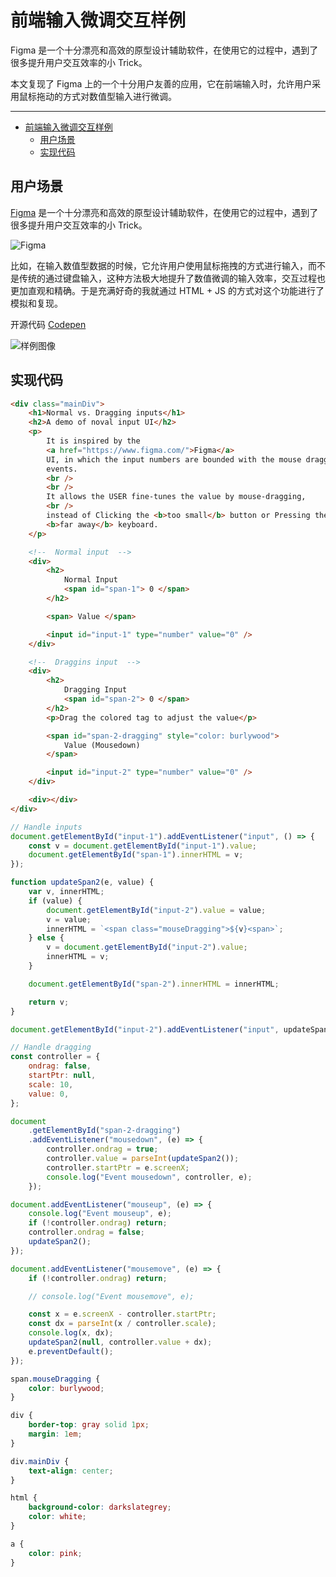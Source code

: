 # 前端输入微调交互样例

Figma 是一个十分漂亮和高效的原型设计辅助软件，在使用它的过程中，遇到了很多提升用户交互效率的小 Trick。

本文复现了 Figma 上的一个十分用户友善的应用，它在前端输入时，允许用户采用鼠标拖动的方式对数值型输入进行微调。

---

-   [前端输入微调交互样例](#前端输入微调交互样例)
    -   [用户场景](#用户场景)
    -   [实现代码](#实现代码)

## 用户场景

[Figma](https://www.figma.com/community "Figma")
是一个十分漂亮和高效的原型设计辅助软件，在使用它的过程中，遇到了很多提升用户交互效率的小 Trick。

![Figma](%E5%89%8D%E7%AB%AF%E8%BE%93%E5%85%A5%E5%BE%AE%E8%B0%83%E6%96%B9%E6%B3%95%E6%A0%B7%E4%BE%8B%2052d996e4ba2744a085f9a368d2bf970c/Untitled.png)

比如，在输入数值型数据的时候，它允许用户使用鼠标拖拽的方式进行输入，而不是传统的通过键盘输入，这种方法极大地提升了数值微调的输入效率，交互过程也更加直观和精确。于是充满好奇的我就通过 HTML + JS 的方式对这个功能进行了模拟和复现。

开源代码
[Codepen](https://codepen.io/listenzcc/pen/OJZxqwP "Codepen")

![样例图像](%E5%89%8D%E7%AB%AF%E8%BE%93%E5%85%A5%E5%BE%AE%E8%B0%83%E6%96%B9%E6%B3%95%E6%A0%B7%E4%BE%8B%2052d996e4ba2744a085f9a368d2bf970c/Untitled%201.png)

## 实现代码

```html
<div class="mainDiv">
    <h1>Normal vs. Dragging inputs</h1>
    <h2>A demo of noval input UI</h2>
    <p>
        It is inspired by the
        <a href="https://www.figma.com/">Figma</a>
        UI, in which the input numbers are bounded with the mouse dragging
        events.
        <br />
        <br />
        It allows the USER fine-tunes the value by mouse-dragging,
        <br />
        instead of Clicking the <b>too small</b> button or Pressing the
        <b>far away</b> keyboard.
    </p>

    <!--  Normal input  -->
    <div>
        <h2>
            Normal Input
            <span id="span-1"> 0 </span>
        </h2>

        <span> Value </span>

        <input id="input-1" type="number" value="0" />
    </div>

    <!--  Draggins input  -->
    <div>
        <h2>
            Dragging Input
            <span id="span-2"> 0 </span>
        </h2>
        <p>Drag the colored tag to adjust the value</p>

        <span id="span-2-dragging" style="color: burlywood">
            Value (Mousedown)
        </span>

        <input id="input-2" type="number" value="0" />
    </div>

    <div></div>
</div>
```

```jsx
// Handle inputs
document.getElementById("input-1").addEventListener("input", () => {
    const v = document.getElementById("input-1").value;
    document.getElementById("span-1").innerHTML = v;
});

function updateSpan2(e, value) {
    var v, innerHTML;
    if (value) {
        document.getElementById("input-2").value = value;
        v = value;
        innerHTML = `<span class="mouseDragging">${v}<span>`;
    } else {
        v = document.getElementById("input-2").value;
        innerHTML = v;
    }

    document.getElementById("span-2").innerHTML = innerHTML;

    return v;
}

document.getElementById("input-2").addEventListener("input", updateSpan2);

// Handle dragging
const controller = {
    ondrag: false,
    startPtr: null,
    scale: 10,
    value: 0,
};

document
    .getElementById("span-2-dragging")
    .addEventListener("mousedown", (e) => {
        controller.ondrag = true;
        controller.value = parseInt(updateSpan2());
        controller.startPtr = e.screenX;
        console.log("Event mousedown", controller, e);
    });

document.addEventListener("mouseup", (e) => {
    console.log("Event mouseup", e);
    if (!controller.ondrag) return;
    controller.ondrag = false;
    updateSpan2();
});

document.addEventListener("mousemove", (e) => {
    if (!controller.ondrag) return;

    // console.log("Event mousemove", e);

    const x = e.screenX - controller.startPtr;
    const dx = parseInt(x / controller.scale);
    console.log(x, dx);
    updateSpan2(null, controller.value + dx);
    e.preventDefault();
});
```

```css
span.mouseDragging {
    color: burlywood;
}

div {
    border-top: gray solid 1px;
    margin: 1em;
}

div.mainDiv {
    text-align: center;
}

html {
    background-color: darkslategrey;
    color: white;
}

a {
    color: pink;
}
```
